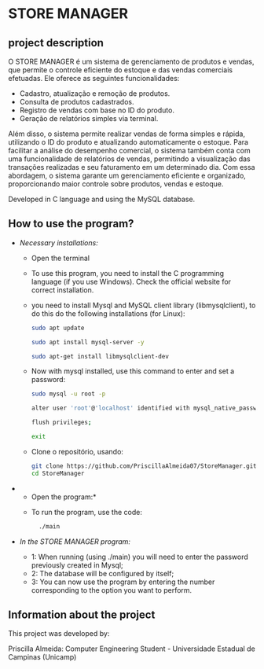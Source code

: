 # STORE MANAGER

## project description
O STORE MANAGER  é um sistema de gerenciamento de produtos e vendas, que permite o controle eficiente do estoque e das vendas comerciais efetuadas. 
Ele oferece as seguintes funcionalidades:
  - Cadastro, atualização e remoção de produtos.
  - Consulta de produtos cadastrados.
  - Registro de vendas com base no ID do produto.
  - Geração de relatórios simples via terminal.
    
Além disso, o sistema permite realizar vendas de forma simples e rápida, utilizando o ID do produto e atualizando automaticamente o estoque. Para facilitar a análise do desempenho comercial, o sistema também conta com uma funcionalidade de relatórios de vendas, permitindo a visualização das transações realizadas e seu faturamento em um determinado dia.
Com essa abordagem, o sistema garante um gerenciamento eficiente e organizado, proporcionando maior controle sobre produtos, vendas e estoque.



Developed in C language and using the MySQL database.

## How to use the program?
- *Necessary installations:*
  - Open the terminal
  - To use this program, you need to install the C programming language (if you use Windows). Check the official website for correct installation.
  - you need to install Mysql and MySQL client library (libmysqlclient), to do this do the following installations (for Linux):
    
    ``` bash
    sudo apt update
    
    sudo apt install mysql-server -y

    sudo apt-get install libmysqlclient-dev

  - Now with mysql installed, use this command to enter and set a password:
    
    ``` bash
    sudo mysql -u root -p
    
    alter user 'root'@'localhost' identified with mysql_native_password by 'your_password';

    flush privileges;

    exit
    
  - Clone o repositório, usando:
    
    ``` bash
    git clone https://github.com/PriscillaAlmeida07/StoreManager.git
    cd StoreManager

- * Open the program:*  
  - To run the program, use the code:
    
    ```bash
      ./main
    
- *In the STORE MANAGER program:*
  
  - 1: When running (using ./main) you will need to enter the password previously created in Mysql;
  - 2: The database will be configured by itself;
  - 3: You can now use the program by entering the number corresponding to the option you want to perform.
   

## Information about the project
This project was developed by:

Priscilla Almeida: Computer Engineering Student - Universidade Estadual de Campinas (Unicamp)
